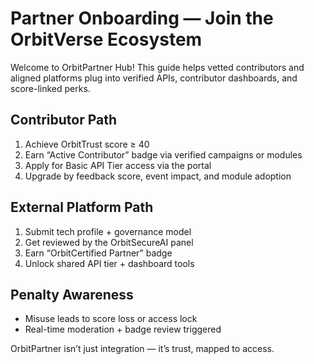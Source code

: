 # Partner Onboarding — Join the OrbitVerse Ecosystem

Welcome to OrbitPartner Hub! This guide helps vetted contributors and aligned platforms plug into verified APIs, contributor dashboards, and score-linked perks.

## Contributor Path
1. Achieve OrbitTrust score ≥ 40
2. Earn “Active Contributor” badge via verified campaigns or modules
3. Apply for Basic API Tier access via the portal
4. Upgrade by feedback score, event impact, and module adoption

## External Platform Path
1. Submit tech profile + governance model
2. Get reviewed by the OrbitSecureAI panel
3. Earn “OrbitCertified Partner” badge
4. Unlock shared API tier + dashboard tools

## Penalty Awareness
- Misuse leads to score loss or access lock
- Real-time moderation + badge review triggered

OrbitPartner isn’t just integration — it’s trust, mapped to access.

